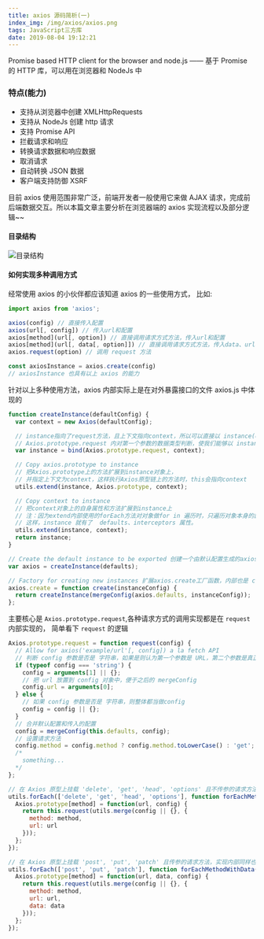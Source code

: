 ```yaml
---
title: axios 源码简析(一)
index_img: /img/axios/axios.png
tags: JavaScript三方库
date: 2019-08-04 19:12:21
---
```


Promise based HTTP client for the browser and node.js —— 基于 Promise 的 HTTP 库，可以用在浏览器和 NodeJs 中
<!-- more -->

### 特点(能力)

- 支持从浏览器中创建 XMLHttpRequests
- 支持从 NodeJs 创建 http 请求
- 支持 Promise API
- 拦截请求和响应
- 转换请求数据和响应数据
- 取消请求
- 自动转换 JSON 数据
- 客户端支持防御 XSRF

目前 axios 使用范围非常广泛，前端开发者一般使用它来做 AJAX 请求，完成前后端数据交互。所以本篇文章主要分析在浏览器端的 axios 实现流程以及部分逻辑~~

#### 目录结构

![目录结构](/img/axios/目录结构.png)

#### 如何实现多种调用方式

经常使用 axios 的小伙伴都应该知道 axios 的一些使用方式， 比如:

```js
import axios from 'axios';

axios(config) // 直接传入配置
axios(url[, config]) // 传入url和配置
axios[method](url[, option]) // 直接调用请求方式方法，传入url和配置
axios[method](url[, data[, option]]) // 直接调用请求方式方法，传入data、url和配置
axios.request(option) // 调用 request 方法

const axiosInstance = axios.create(config)
// axiosInstance 也具有以上 axios 的能力
```

针对以上多种使用方法，axios 内部实际上是在对外暴露接口的文件 axios.js 中体现的

```js
function createInstance(defaultConfig) {
  var context = new Axios(defaultConfig);

  // instance指向了request方法，且上下文指向context，所以可以直接以 instance(option) 方式调用 
  // Axios.prototype.request 内对第一个参数的数据类型判断，使我们能够以 instance(url, option) 方式调用
  var instance = bind(Axios.prototype.request, context);

  // Copy axios.prototype to instance
  // 把Axios.prototype上的方法扩展到instance对象上，
  // 并指定上下文为context，这样执行Axios原型链上的方法时，this会指向context
  utils.extend(instance, Axios.prototype, context);

  // Copy context to instance
  // 把context对象上的自身属性和方法扩展到instance上
  // 注：因为extend内部使用的forEach方法对对象做for in 遍历时，只遍历对象本身的属性，而不会遍历原型链上的属性
  // 这样，instance 就有了  defaults、interceptors 属性。
  utils.extend(instance, context);
  return instance;
}

// Create the default instance to be exported 创建一个由默认配置生成的axios实例
var axios = createInstance(defaults);

// Factory for creating new instances 扩展axios.create工厂函数，内部也是 createInstance
axios.create = function create(instanceConfig) {
  return createInstance(mergeConfig(axios.defaults, instanceConfig));
};
```

主要核心是 ```Axios.prototype.request```,各种请求方式的调用实现都是在 ```request``` 内部实现的，
简单看下 ```request``` 的逻辑

```js
Axios.prototype.request = function request(config) {
  // Allow for axios('example/url'[, config]) a la fetch API
  // 判断 config 参数是否是 字符串，如果是则认为第一个参数是 URL，第二个参数是真正的config
  if (typeof config === 'string') {
    config = arguments[1] || {};
    // 把 url 放置到 config 对象中，便于之后的 mergeConfig
    config.url = arguments[0];
  } else {
    // 如果 config 参数是否是 字符串，则整体都当做config
    config = config || {};
  }
  // 合并默认配置和传入的配置
  config = mergeConfig(this.defaults, config);
  // 设置请求方法
  config.method = config.method ? config.method.toLowerCase() : 'get';
  /*
    something...
  */
};

// 在 Axios 原型上挂载 'delete', 'get', 'head', 'options' 且不传参的请求方法，实现内部也是 request
utils.forEach(['delete', 'get', 'head', 'options'], function forEachMethodNoData(method) {
  Axios.prototype[method] = function(url, config) {
    return this.request(utils.merge(config || {}, {
      method: method,
      url: url
    }));
  };
});

// 在 Axios 原型上挂载 'post', 'put', 'patch' 且传参的请求方法，实现内部同样也是 request
utils.forEach(['post', 'put', 'patch'], function forEachMethodWithData(method) {
  Axios.prototype[method] = function(url, data, config) {
    return this.request(utils.merge(config || {}, {
      method: method,
      url: url,
      data: data
    }));
  };
});
```
